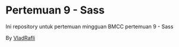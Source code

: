 # Pertemuan 9 - Sass

Ini repository untuk pertemuan mingguan BMCC pertemuan 9 - Sass

By [VladRafli](https://github.com/VladRafli)